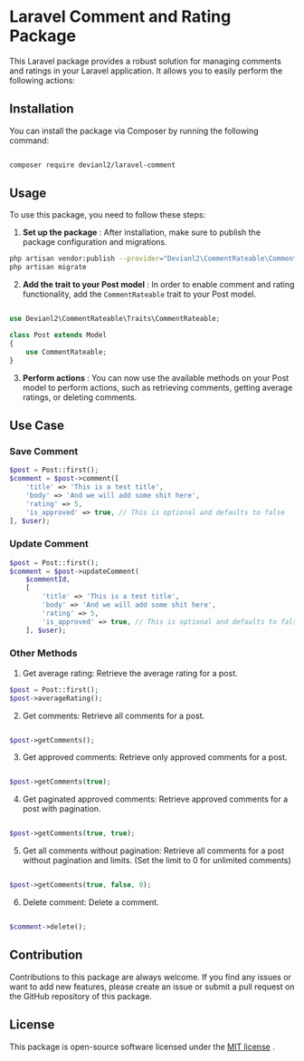 # Laravel Comment and Rating Package

This Laravel package provides a robust solution for managing comments and ratings in your Laravel application. It allows you to easily perform the following actions:


## Installation

You can install the package via Composer by running the following command:

```bash

composer require devianl2/laravel-comment
```

## Usage

To use this package, you need to follow these steps: 
1. **Set up the package** : After installation, make sure to publish the package configuration and migrations.

```bash
php artisan vendor:publish --provider="Devianl2\CommentRateable\CommentRateableServiceProvider" --tag="migrations"
php artisan migrate
``` 
2. **Add the trait to your Post model** : In order to enable comment and rating functionality, add the `CommentRateable` trait to your Post model.

```php

use Devianl2\CommentRateable\Traits\CommentRateable;

class Post extends Model
{
    use CommentRateable;
}
``` 
3. **Perform actions** : You can now use the available methods on your Post model to perform actions, such as retrieving comments, getting average ratings, or deleting comments.

## Use Case

### Save Comment
```php
$post = Post::first();
$comment = $post->comment([
    'title' => 'This is a test title',
    'body' => 'And we will add some shit here',
    'rating' => 5,
    'is_approved' => true, // This is optional and defaults to false
], $user);
```

### Update Comment
```php
$post = Post::first();
$comment = $post->updateComment(
    $commentId,
    [
        'title' => 'This is a test title',
        'body' => 'And we will add some shit here',
        'rating' => 5,
        'is_approved' => true, // This is optional and defaults to false
    ], $user);
```

### Other Methods
1. Get average rating: Retrieve the average rating for a post.
```php
$post = Post::first();
$post->averageRating();
```

2. Get comments: Retrieve all comments for a post.

```php

$post->getComments();
``` 
3. Get approved comments: Retrieve only approved comments for a post.

```php

$post->getComments(true);
``` 
4. Get paginated approved comments: Retrieve approved comments for a post with pagination.

```php

$post->getComments(true, true);
``` 
5. Get all comments without pagination: Retrieve all comments for a post without pagination and limits. (Set the limit to 0 for unlimited comments)

```php

$post->getComments(true, false, 0);
``` 
6. Delete comment: Delete a comment.

```php

$comment->delete();
```


## Contribution

Contributions to this package are always welcome. If you find any issues or want to add new features, please create an issue or submit a pull request on the GitHub repository of this package.
## License

This package is open-source software licensed under the [MIT license](https://opensource.org/licenses/MIT) .
